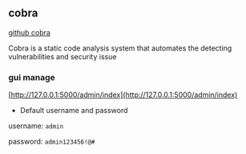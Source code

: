 ## cobra

[github cobra](https://github.com/wufeifei/cobra)

 Cobra is a static code analysis system that automates the detecting vulnerabilities and security issue

### gui manage

[http://127.0.0.1:5000/admin/index](http://127.0.0.1:5000/admin/index)

* Default username and password

username: `admin`

password: `admin123456!@#`
